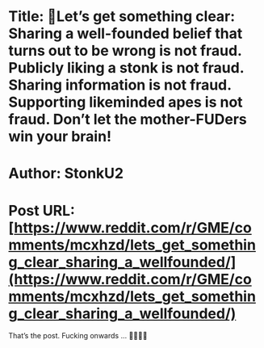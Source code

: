 # Title: 🚨Let’s get something clear: Sharing a well-founded belief that turns out to be wrong is not fraud. Publicly liking a stonk is not fraud. Sharing information is not fraud. Supporting likeminded apes is not fraud. Don’t let the mother-FUDers win your brain!
# Author: StonkU2
# Post URL: [https://www.reddit.com/r/GME/comments/mcxhzd/lets_get_something_clear_sharing_a_wellfounded/](https://www.reddit.com/r/GME/comments/mcxhzd/lets_get_something_clear_sharing_a_wellfounded/)


That’s the post. Fucking onwards ... 💎✊🦍🚀